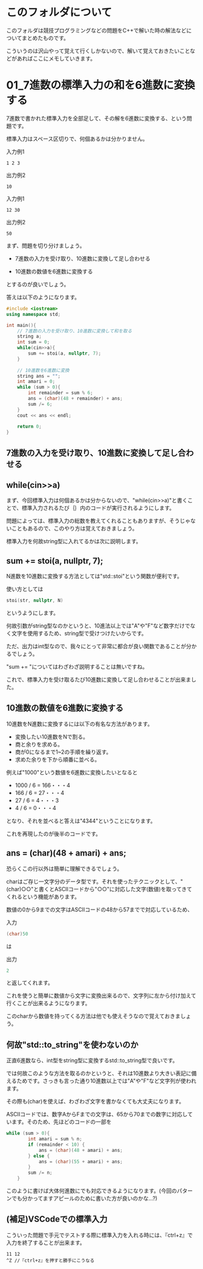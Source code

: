 # このフォルダについて
このフォルダは競技プログラミングなどの問題をC++で解いた時の解法などについてまとめたものです。

こういうのは沢山やって覚えて行くしかないので、解いて覚えておきたいことなどがあればここにメモしていきます。

# 01_7進数の標準入力の和を6進数に変換する

7進数で書かれた標準入力を全部足して、その解を6進数に変換する、という問題です。

標準入力はスペース区切りで、何個あるかは分かりません。

入力例1
```
1 2 3
```
出力例2
```
10
```

入力例1
```
12 30
```
出力例2
```
50
```

まず、問題を切り分けましょう。

- 7進数の入力を受け取り、10進数に変換して足し合わせる

- 10進数の数値を6進数に変換する

とするのが良いでしょう。

答えは以下のようになります。
```cpp
#include <iostream>
using namespace std;

int main(){
    // 7進数の入力を受け取り、10進数に変換して和を取る
    string a;
    int sum = 0;
    while(cin>>a){
        sum += stoi(a, nullptr, 7);
    }
    
    // 10進数を6進数に変換
    string ans = "";
    int amari = 0;
    while (sum > 0){
        int remainder = sum % 6;
        ans = (char)(48 + remainder) + ans;
        sum /= 6;
    }
    cout << ans << endl;
    
    return 0;
}
```

## 7進数の入力を受け取り、10進数に変換して足し合わせる
## while(cin>>a)
まず、今回標準入力は何個あるかは分からないので、"while(cin>>a)"と書くことで、標準入力されるたび｛｝内のコードが実行されるようにします。

問題によっては、標準入力の総数を教えてくれることもありますが、そうじゃないこともあるので、このやり方は覚えておきましょう。

標準入力を何故string型に入れてるかは次に説明します。

## sum += stoi(a, nullptr, 7);
N進数を10進数に変換する方法としては"std::stoi"という関数が便利です。

使い方としては
```cpp
stoi(str, nullptr, N)
```
というようにします。

何故引数がstring型なのかというと、10進法以上では"A"や"F"など数字だけでなく文字を使用するため、string型で受けつけたいからです。

ただ、出力はint型なので、我々にとって非常に都合が良い関数であることが分かるでしょう。

"sum += "についてはわざわざ説明することは無いですね。

これで、標準入力を受け取るたび10進数に変換して足し合わせることが出来ました。

## 10進数の数値を6進数に変換する
10進数をN進数に変換するには以下の有名な方法があります。

- 変換したい10進数をNで割る。
- 商と余りを求める。
- 商が0になるまで1~2の手順を繰り返す。
- 求めた余りを下から順番に並べる。

例えば"1000"という数値を6進数に変換したいとなると

- 1000 / 6 = 166・・・4
- 166 / 6 = 27・・・4
- 27 / 6 = 4・・・3
- 4 / 6 = 0・・・4

となり、それを並べると答えは"4344"ということになります。

これを再現したのが後半のコードです。

## ans = (char)(48 + amari) + ans;
恐らくこの行以外は簡単に理解できるでしょう。

charはご存じ一文字分のデータ型です。それを使ったテクニックとして、"(char)○○"と書くとASCIIコードから"○○"に対応した文字(数値)を取ってきてくれるという機能があります。

数値の0から9までの文字はASCIIコードの48から57までで対応しているため、

入力
```cpp
(char)50
```
は

出力
```cpp
2
```
と返してくれます。

これを使うと簡単に数値から文字に変換出来るので、文字列に左から付け加えて行くことが出来るようになります。

このcharから数値を持ってくる方法は他でも使えそうなので覚えておきましょう。

## 何故"std::to_string"を使わないのか
正直6進数なら、int型をstring型に変換するstd::to_string型で良いです。

では何故このような方法を取るのかというと、それは10進数より大きい表記に備えるためです。さっきも言った通り10進数以上では"A"や"F"など文字列が使われます。

その際も(char)を使えば、わざわざ文字を書かなくても大丈夫になります。

ASCIIコードでは、数字AからFまでの文字は、65から70までの数字に対応しています。そのため、先ほどのコードの一部を

```cpp
while (sum > 0){
        int amari = sum % n;
        if (remainder < 10) {
            ans = (char)(48 + amari) + ans;
        } else {
            ans = (char)(55 + amari) + ans;
        }
        sum /= n;
    }
```

このように書けば大体何進数にでも対応できるようになります。(今回のパターンでも分かってますアピールのために書いた方が良いのかな...?)

## (補足)VSCodeでの標準入力
こういった問題で手元でテストする際に標準入力を入れる時には、『ctrl+z』で入力を終了することが出来ます。

```
11 12
^Z //『ctrl+z』を押すと勝手にこうなる
```



